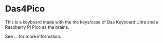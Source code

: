 # Das4Pico

This is a keyboard made with the the keys/case of Das Keyboard Ultra and a Raspberry Pi Pico as the brains.

See ... for more information.